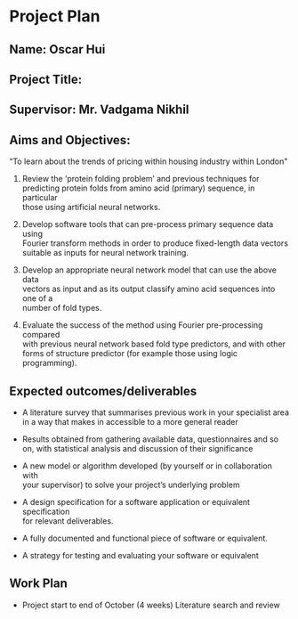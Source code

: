 # Project Plan

## Name: Oscar Hui
## Project Title: 
## Supervisor: Mr. Vadgama Nikhil
## Aims and Objectives:
“To learn about the trends of pricing within housing industry within London"

1. Review	 the	 ‘protein	 folding	 problem’	 and	 previous	 techniques	 for	
predicting	protein	folds	from	amino	acid	(primary)	sequence,	in	particular	
those	using	artificial	neural	networks.	

1. Develop	software	tools	that	can	pre-process	primary	sequence	data	using	
Fourier	 transform	 methods	 in	 order	 to	 produce	 fixed-length	 data	 vectors	
suitable	as	inputs	for	neural	network	training.

1. Develop	an	appropriate	neural	network	model	that	can	use	the	above	data	
vectors	as	input	and	as	its	output	classify	amino	acid	sequences	into	one	of	a	
number	of	fold	types.

1. Evaluate	the	success	of	the	method	using	Fourier	pre-processing	compared	
with	 previous	 neural	 network	 based	 fold	 type	 predictors,	 and	 with	 other	
forms	of	structure	predictor	(for	example	those	using	logic	programming).

## Expected outcomes/deliverables
- A	literature	survey	that	summarises	previous	work	in	your	specialist	area	
in	a	way	that	makes	in	accessible	to	a	more	general	reader

- Results	obtained	 from	gathering	available	data,	questionnaires	and	so	on,	
with	statistical	analysis	and	discussion	of	their	significance

- A	new	model	or	algorithm	developed	(by	yourself	or	in	collaboration	with	
your	supervisor)	to	solve	your	project’s	underlying	problem

- A	design	specification	for	a	software	application	or	equivalent	specification	
for	relevant	deliverables.

- A	fully	documented	and	functional	piece	of	software	or	equivalent.

- A	strategy	for	testing	and	evaluating	your	software	or	equivalent

## Work Plan
- Project	start	to	end of	October	(4	weeks)	Literature	search	and	review
